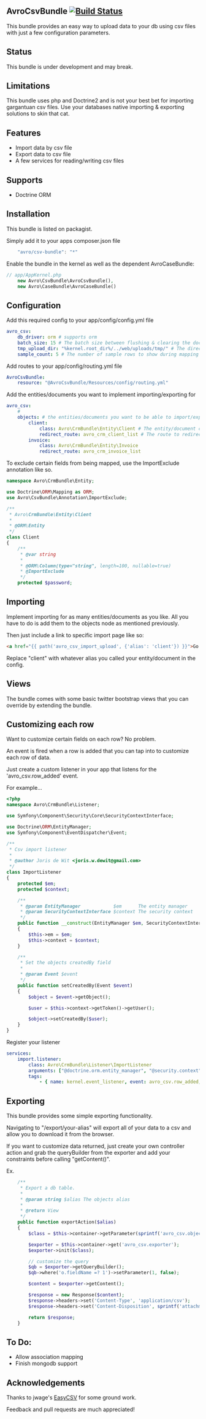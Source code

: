 AvroCsvBundle [![Build Status](https://travis-ci.org/jdewit/AvroCsvBundle.png?branch=master)](https://travis-ci.org/jdewit/AvroCsvBundle)
-------------------

This bundle provides an easy way to upload data to your db using csv files with 
just a few configuration parameters.  

Status
------

This bundle is under development and may break.

Limitations
-----------

This bundle uses php and Doctrine2 and is not your best bet for 
importing gargantuan csv files. Use your databases native importing & exporting 
solutions to skin that cat.  

Features
--------

- Import data by csv file
- Export data to csv file
- A few services for reading/writing csv files

Supports
--------
- Doctrine ORM

Installation
------------

This bundle is listed on packagist.

Simply add it to your apps composer.json file

``` js
    "avro/csv-bundle": "*"
```

Enable the bundle in the kernel as well as the dependent AvroCaseBundle:

``` php
// app/AppKernel.php
    new Avro\CsvBundle\AvroCsvBundle(),
    new Avro\CaseBundle\AvroCaseBundle()
```

Configuration
-------------

Add this required config to your app/config/config.yml file

``` yaml
avro_csv:
    db_driver: orm # supports orm
    batch_size: 15 # The batch size between flushing & clearing the doctrine object manager
    tmp_upload_dir: "%kernel.root_dir%/../web/uploads/tmp/" # The directory to upload the csv files to
    sample_count: 5 # The number of sample rows to show during mapping
```

Add routes to your app/config/routing.yml file

``` yaml
AvroCsvBundle:
    resource: "@AvroCsvBundle/Resources/config/routing.yml"
```

Add the entities/documents you want to implement importing/exporting for

``` yaml
avro_csv:
    # 
    objects: # the entities/documents you want to be able to import/export data with 
        client:
            class: Avro\CrmBundle\Entity\Client # The entity/document class
            redirect_route: avro_crm_client_list # The route to redirect to after import
        invoice:
            class: Avro\CrmBundle\Entity\Invoice
            redirect_route: avro_crm_invoice_list
```

To exclude certain fields from being mapped, use the ImportExclude annotation like so.

```php
namespace Avro\CrmBundle\Entity;

use Doctrine\ORM\Mapping as ORM;
use Avro\CsvBundle\Annotation\ImportExclude;

/**
 * Avro\CrmBundle\Entity\Client
 *
 * @ORM\Entity
 */
class Client
{
    /**
     * @var string
     *
     * @ORM\Column(type="string", length=100, nullable=true)
     * @ImportExclude
     */
    protected $password;

```

Importing
---------

Implement importing for as many entities/documents as you like. All you have to do is 
add them to the objects node as mentioned previously.

Then just include a link to specific import page like so:

``` html
<a href="{{ path('avro_csv_import_upload', {'alias': 'client'}) }}">Go to import page</a>
```

Replace "client" with whatever alias you called your entity/document in the config.

Views
-----

The bundle comes with some basic twitter bootstrap views that you can 
override by extending the bundle.

Customizing each row
--------------------

Want to customize certain fields on each row? No problem.

An event is fired when a row is added that you can tap into to customize each row of data.

Just create a custom listener in your app that listens for the 'avro_csv.row_added' event.

For example...

``` php
<?php
namespace Avro\CrmBundle\Listener;

use Symfony\Component\Security\Core\SecurityContextInterface;

use Doctrine\ORM\EntityManager;
use Symfony\Component\EventDispatcher\Event;

/**
 * Csv import listener
 *
 * @author Joris de Wit <joris.w.dewit@gmail.com>
 */
class ImportListener
{
    protected $em;
    protected $context;

    /**
     * @param EntityManager            $em      The entity manager
     * @param SecurityContextInterface $context The security context
     */
    public function __construct(EntityManager $em, SecurityContextInterface $context)
    {
        $this->em = $em;
        $this->context = $context;
    }

    /**
     * Set the objects createdBy field
     *
     * @param Event $event
     */
    public function setCreatedBy(Event $event)
    {
        $object = $event->getObject();

        $user = $this->context->getToken()->getUser();

        $object->setCreatedBy($user);
    }
}
```

Register your listener

``` yaml
services:
    import.listener:
        class: Avro\CrmBundle\Listener\ImportListener
        arguments: ["@doctrine.orm.entity_manager", "@security.context"]
        tags:
            - { name: kernel.event_listener, event: avro_csv.row_added, method: setCreatedBy }
```

Exporting
---------

This bundle provides some simple exporting functionality. 

Navigating to "/export/your-alias" will export all of your data to a csv and allow 
you to download it from the browser.

If you want to customize data returned, just create your own controller action and grab 
the queryBuilder from the exporter and add your constraints before calling "getContent()". 

Ex.

``` php
    /**
     * Export a db table.
     *
     * @param string $alias The objects alias
     *
     * @return View
     */
    public function exportAction($alias)
    {
        $class = $this->container->getParameter(sprintf('avro_csv.objects.%s.class', $alias));

        $exporter = $this->container->get('avro_csv.exporter');
        $exporter->init($class);

        // customize the query
        $qb = $exporter->getQueryBuilder();
        $qb->where('o.fieldName =? 1')->setParameter(1, false);

        $content = $exporter->getContent();

        $response = new Response($content);
        $response->headers->set('Content-Type', 'application/csv');
        $response->headers->set('Content-Disposition', sprintf('attachment; filename="%s.csv"', $alias));

        return $response;
    }

```

To Do:
------

- Allow association mapping 
- Finish mongodb support

Acknowledgements
----------------

Thanks to jwage's <a href="https://github.com/jwage/EasyCSV">EasyCSV</a> for some ground work.


Feedback and pull requests are much appreciated!
